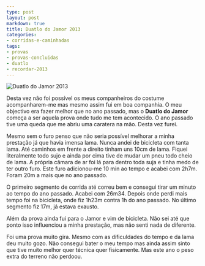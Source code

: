 ```yaml
---
type: post
layout: post
markdown: true
title: Duatlo do Jamor 2013
categories:
- corridas-e-caminhadas
tags:
- provas
- provas-concluidas
- duatlo
- recordar-2013
---
```


![Duatlo do Jamor 2013](https://lh4.googleusercontent.com/-BVKDYnVRjyQ/UQWZHLbSs4I/AAAAAAAAb1M/8XVAj-cepEo/s640/428373_474342272627554_20094231_n.jpg)

Desta vez não foi possível os meus companheiros do costume acompanharem-me mas mesmo assim fui
em boa companhia. O meu objectivo era fazer melhor que no ano passado, mas o **Duatlo do Jamor**
começa a ser aquela prova onde tudo me tem acontecido. O ano passado tive uma queda que me
abriu uma caratera na mão. Desta vez furei.

Mesmo sem o furo penso que não seria possível melhorar a minha prestação já que havia imensa
lama. Nunca andei de bicicleta com tanta lama. Até caminhos em frente a direito tinham
uns 10cm de lama. Fiquei literalmente todo sujo e ainda por cima tive de mudar um pneu
todo cheio de lama. A própria câmara de ar foi lá para dentro toda suja e tinha medo
de ter outro furo. Este furo adicionou-me 10 min ao tempo e acabei com 2h7m. Foram
20m a mais que no ano passado.

O primeiro segmento de corrida até correu bem e consegui tirar um minuto ao tempo
do ano passado. Acabei com 26m34. Depois onde perdi mais tempo foi na bicicleta,
onde fiz 1h23m contra 1h do ano passado. No último segmento fiz 17m, já estava
exausto.

Além da prova ainda fui para o Jamor e vim de bicicleta. Não sei até que ponto
isso influenciou a minha prestação, mas não senti nada de diferente.

Foi uma prova muito gira. Mesmo com as dificuldades do tempo e da lama deu 
muito gozo. Não consegui bater o meu tempo mas ainda assim sinto que tive muito melhor
quer técnica quer fisicamente. Mas este ano o peso extra do terreno não
perdoou.
